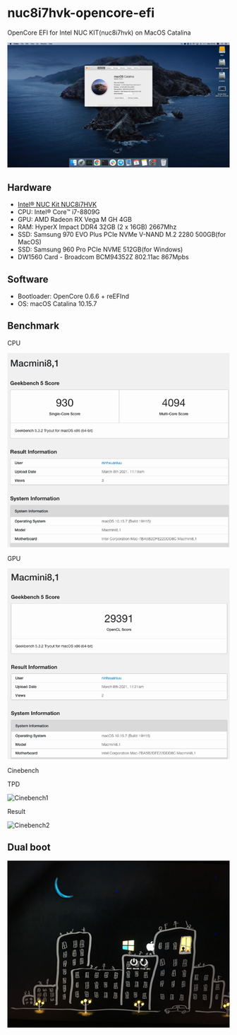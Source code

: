 # nuc8i7hvk-opencore-efi
OpenCore EFI for Intel NUC KIT(nuc8i7hvk) on MacOS Catalina

![macOS-catalina](Docs/images/About.jpeg)


## Hardware

* [Intel® NUC Kit NUC8i7HVK](https://www.intel.com/content/www/us/en/products/boards-kits/nuc/kits/nuc8i7hvk.html)
* CPU: Intel® Core™ i7-8809G
* GPU: AMD Radeon RX Vega M GH 4GB
* RAM: HyperX Impact DDR4 32GB (2 x 16GB) 2667Mhz
* SSD: Samsung 970 EVO Plus PCIe NVMe V-NAND M.2 2280 500GB(for MacOS)
* SSD: Samsung 960 Pro PCIe NVME 512GB(for Windows)
* DW1560 Card - Broadcom BCM94352Z 802.11ac 867Mpbs

## Software

* Bootloader: OpenCore 0.6.6 + reEFInd
* OS: macOS Catalina 10.15.7

## Benchmark

CPU

![CPU](Docs/images/CPU.png)

GPU

![GPU](Docs/images/GPU.png)

Cinebench

TPD

![Cinebench1](Docs/images/Cinebench1)

Result

![Cinebench2](Docs/images/Cinebench2)

## Dual boot
![macOS-catalina](Docs/images/boot.JPG)
